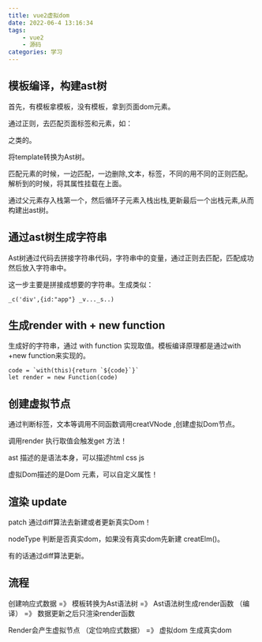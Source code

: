 ```yaml
---
title: vue2虚拟dom
date: 2022-06-4 13:16:34
tags:
    - vue2
    - 源码
categories: 学习
---
```


## 模板编译，构建ast树

首先，有模板拿模板，没有模板，拿到页面dom元素。

通过正则，去匹配页面标签和元素，如： <div></div>之类的。

将template转换为Ast树。

匹配元素的时候，一边匹配，一边删除,文本，标签，不同的用不同的正则匹配。解析到的时候，将其属性挂载在上面。


通过父元素存入栈第一个，然后循环子元素入栈出栈,更新最后一个出栈元素,从而构建出ast树。


## 通过ast树生成字符串

Ast树通过代码去拼接字符串代码，字符串中的变量，通过正则去匹配，匹配成功然后放入字符串中。

这一步主要是拼接成想要的字符串。生成类似：

```
_c('div',{id:"app"} _v..._s..)
```

## 生成render with + new function

生成好的字符串，通过 with function 实现取值。模板编译原理都是通过with +new function来实现的。

```
code = `with(this){return `${code}`}`
let render = new Function(code)

```

## 创建虚拟节点

通过判断标签，文本等调用不同函数调用creatVNode ,创建虚拟Dom节点。

调用render 执行取值会触发get 方法！

ast 描述的是语法本身，可以描述html css js 

虚拟Dom描述的是Dom 元素，可以自定义属性！



## 渲染 update

patch 通过diff算法去新建或者更新真实Dom！

nodeType 判断是否真实dom，如果没有真实dom先新建 creatElm()。

有的话通过diff算法更新。


## 流程

创建响应式数据 =》 模板转换为Ast语法树 =》 Ast语法树生成render函数 （编译） =》 数据更新之后只渲染render函数 

Render会产生虚拟节点 （定位响应式数据） =》 虚拟dom 生成真实dom
